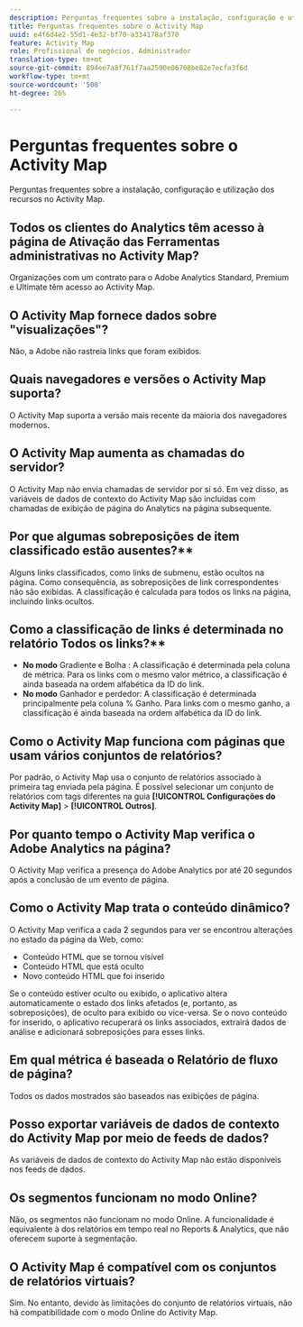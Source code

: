 ```yaml
---
description: Perguntas frequentes sobre a instalação, configuração e utilização dos recursos no Activity Map.
title: Perguntas frequentes sobre o Activity Map
uuid: e4f6d4e2-55d1-4e32-bf70-a334178af370
feature: Activity Map
role: Profissional de negócios, Administrador
translation-type: tm+mt
source-git-commit: 894ee7a8f761f7aa2590e06708be82e7ecfa3f6d
workflow-type: tm+mt
source-wordcount: '508'
ht-degree: 26%

---
```



# Perguntas frequentes sobre o Activity Map

Perguntas frequentes sobre a instalação, configuração e utilização dos recursos no Activity Map.

## Todos os clientes do Analytics têm acesso à página de Ativação das Ferramentas administrativas no Activity Map?

Organizações com um contrato para o Adobe Analytics Standard, Premium e Ultimate têm acesso ao Activity Map.

## O Activity Map fornece dados sobre &quot;visualizações&quot;?

Não, a Adobe não rastreia links que foram exibidos.

## Quais navegadores e versões o Activity Map suporta?

O Activity Map suporta a versão mais recente da maioria dos navegadores modernos.

## O Activity Map aumenta as chamadas do servidor?

O Activity Map não envia chamadas de servidor por si só. Em vez disso, as variáveis de dados de contexto do Activity Map são incluídas com chamadas de exibição de página do Analytics na página subsequente.

## Por que algumas sobreposições de item classificado estão ausentes?**

Alguns links classificados, como links de submenu, estão ocultos na página. Como consequência, as sobreposições de link correspondentes não são exibidas. A classificação é calculada para todos os links na página, incluindo links ocultos.

## Como a classificação de links é determinada no relatório Todos os links?**

* **No modo** Gradiente e Bolha : A classificação é determinada pela coluna de métrica. Para os links com o mesmo valor métrico, a classificação é ainda baseada na ordem alfabética da ID do link.
* **No modo** Ganhador e perdedor: A classificação é determinada principalmente pela coluna % Ganho. Para links com o mesmo ganho, a classificação é ainda baseada na ordem alfabética da ID do link.

## Como o Activity Map funciona com páginas que usam vários conjuntos de relatórios?

Por padrão, o Activity Map usa o conjunto de relatórios associado à primeira tag enviada pela página. É possível selecionar um conjunto de relatórios com tags diferentes na guia **[!UICONTROL Configurações do Activity Map]** > **[!UICONTROL Outros]**.

## Por quanto tempo o Activity Map verifica o Adobe Analytics na página?

O Activity Map verifica a presença do Adobe Analytics por até 20 segundos após a conclusão de um evento de página.

## Como o Activity Map trata o conteúdo dinâmico?

O Activity Map verifica a cada 2 segundos para ver se encontrou alterações no estado da página da Web, como:

* Conteúdo HTML que se tornou visível
* Conteúdo HTML que está oculto
* Novo conteúdo HTML que foi inserido

Se o conteúdo estiver oculto ou exibido, o aplicativo altera automaticamente o estado dos links afetados (e, portanto, as sobreposições), de oculto para exibido ou vice-versa. Se o novo conteúdo for inserido, o aplicativo recuperará os links associados, extrairá dados de análise e adicionará sobreposições para esses links.

## Em qual métrica é baseada o Relatório de fluxo de página?

Todos os dados mostrados são baseados nas exibições de página.

## Posso exportar variáveis de dados de contexto do Activity Map por meio de feeds de dados?

As variáveis de dados de contexto do Activity Map não estão disponíveis nos feeds de dados.

## Os segmentos funcionam no modo Online?

Não, os segmentos não funcionam no modo Online. A funcionalidade é equivalente à dos relatórios em tempo real no Reports &amp; Analytics, que não oferecem suporte à segmentação.

## O Activity Map é compatível com os conjuntos de relatórios virtuais?

Sim. No entanto, devido às limitações do conjunto de relatórios virtuais, não há compatibilidade com o modo Online do Activity Map.
